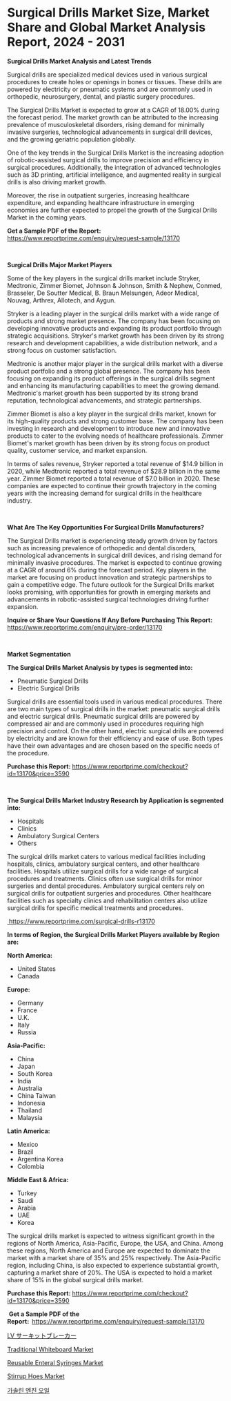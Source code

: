 <p><h1>Surgical Drills Market Size, Market Share and Global Market Analysis Report, 2024 - 2031</h1></p><p><strong>Surgical Drills Market Analysis and Latest Trends</strong></p>
<p><p>Surgical drills are specialized medical devices used in various surgical procedures to create holes or openings in bones or tissues. These drills are powered by electricity or pneumatic systems and are commonly used in orthopedic, neurosurgery, dental, and plastic surgery procedures.</p><p>The Surgical Drills Market is expected to grow at a CAGR of 18.00% during the forecast period. The market growth can be attributed to the increasing prevalence of musculoskeletal disorders, rising demand for minimally invasive surgeries, technological advancements in surgical drill devices, and the growing geriatric population globally.</p><p>One of the key trends in the Surgical Drills Market is the increasing adoption of robotic-assisted surgical drills to improve precision and efficiency in surgical procedures. Additionally, the integration of advanced technologies such as 3D printing, artificial intelligence, and augmented reality in surgical drills is also driving market growth.</p><p>Moreover, the rise in outpatient surgeries, increasing healthcare expenditure, and expanding healthcare infrastructure in emerging economies are further expected to propel the growth of the Surgical Drills Market in the coming years.</p></p>
<p><strong>Get a Sample PDF of the Report:&nbsp;</strong> <a href="https://www.reportprime.com/enquiry/request-sample/13170">https://www.reportprime.com/enquiry/request-sample/13170</a></p>
<p>&nbsp;</p>
<p><strong>Surgical Drills Major Market Players</strong></p>
<p><p>Some of the key players in the surgical drills market include Stryker, Medtronic, Zimmer Biomet, Johnson & Johnson, Smith & Nephew, Conmed, Brasseler, De Soutter Medical, B. Braun Melsungen, Adeor Medical, Nouvag, Arthrex, Allotech, and Aygun.</p><p>Stryker is a leading player in the surgical drills market with a wide range of products and strong market presence. The company has been focusing on developing innovative products and expanding its product portfolio through strategic acquisitions. Stryker's market growth has been driven by its strong research and development capabilities, a wide distribution network, and a strong focus on customer satisfaction.</p><p>Medtronic is another major player in the surgical drills market with a diverse product portfolio and a strong global presence. The company has been focusing on expanding its product offerings in the surgical drills segment and enhancing its manufacturing capabilities to meet the growing demand. Medtronic's market growth has been supported by its strong brand reputation, technological advancements, and strategic partnerships.</p><p>Zimmer Biomet is also a key player in the surgical drills market, known for its high-quality products and strong customer base. The company has been investing in research and development to introduce new and innovative products to cater to the evolving needs of healthcare professionals. Zimmer Biomet's market growth has been driven by its strong focus on product quality, customer service, and market expansion.</p><p>In terms of sales revenue, Stryker reported a total revenue of $14.9 billion in 2020, while Medtronic reported a total revenue of $28.9 billion in the same year. Zimmer Biomet reported a total revenue of $7.0 billion in 2020. These companies are expected to continue their growth trajectory in the coming years with the increasing demand for surgical drills in the healthcare industry.</p></p>
<p>&nbsp;</p>
<p><strong>What Are The Key Opportunities For Surgical Drills Manufacturers?</strong></p>
<p><p>The Surgical Drills market is experiencing steady growth driven by factors such as increasing prevalence of orthopedic and dental disorders, technological advancements in surgical drill devices, and rising demand for minimally invasive procedures. The market is expected to continue growing at a CAGR of around 6% during the forecast period. Key players in the market are focusing on product innovation and strategic partnerships to gain a competitive edge. The future outlook for the Surgical Drills market looks promising, with opportunities for growth in emerging markets and advancements in robotic-assisted surgical technologies driving further expansion.</p></p>
<p><strong>Inquire or Share Your Questions If Any Before Purchasing This Report:</strong> <a href="https://www.reportprime.com/enquiry/pre-order/13170">https://www.reportprime.com/enquiry/pre-order/13170</a></p>
<p>&nbsp;</p>
<p><strong>Market Segmentation</strong></p>
<p><strong>The Surgical Drills Market Analysis by types is segmented into:</strong></p>
<p><ul><li>Pneumatic Surgical Drills</li><li>Electric Surgical Drills</li></ul></p>
<p><p>Surgical drills are essential tools used in various medical procedures. There are two main types of surgical drills in the market: pneumatic surgical drills and electric surgical drills. Pneumatic surgical drills are powered by compressed air and are commonly used in procedures requiring high precision and control. On the other hand, electric surgical drills are powered by electricity and are known for their efficiency and ease of use. Both types have their own advantages and are chosen based on the specific needs of the procedure.</p></p>
<p><strong>Purchase this Report:&nbsp;</strong><a href="https://www.reportprime.com/checkout?id=13170&price=3590">https://www.reportprime.com/checkout?id=13170&price=3590</a></p>
<p>&nbsp;</p>
<p><strong>The Surgical Drills Market Industry Research by Application is segmented into:</strong></p>
<p><ul><li>Hospitals</li><li>Clinics</li><li>Ambulatory Surgical Centers</li><li>Others</li></ul></p>
<p><p>The surgical drills market caters to various medical facilities including hospitals, clinics, ambulatory surgical centers, and other healthcare facilities. Hospitals utilize surgical drills for a wide range of surgical procedures and treatments. Clinics often use surgical drills for minor surgeries and dental procedures. Ambulatory surgical centers rely on surgical drills for outpatient surgeries and procedures. Other healthcare facilities such as specialty clinics and rehabilitation centers also utilize surgical drills for specific medical treatments and procedures.</p></p>
<p><a href="https://www.reportprime.com/surgical-drills-r13170">&nbsp;https://www.reportprime.com/surgical-drills-r13170</a></p>
<p><strong>In terms of Region, the Surgical Drills Market Players available by Region are:</strong></p>
<p>
    <p> <strong> North America: </strong>
        <ul>
            <li>United States</li>
            <li>Canada</li>
        </ul>
        </p> 
    <p> <strong> Europe: </strong>
        <ul>
            <li>Germany</li>
            <li>France</li>
            <li>U.K.</li>
            <li>Italy</li>
            <li>Russia</li>
        </ul>
        </p> 
    <p> <strong> Asia-Pacific: </strong>
        <ul>
            <li>China</li>
            <li>Japan</li>
            <li>South Korea</li>
            <li>India</li>
            <li>Australia</li>
            <li>China Taiwan</li>
            <li>Indonesia</li>
            <li>Thailand</li>
            <li>Malaysia</li>
        </ul>
        </p> 
    <p> <strong> Latin America: </strong>
        <ul>
            <li>Mexico</li>
            <li>Brazil</li>
            <li>Argentina Korea</li>
            <li>Colombia</li>
        </ul>
        </p> 
    <p> <strong> Middle East & Africa: </strong>
        <ul>
            <li>Turkey</li>
            <li>Saudi</li>
            <li>Arabia</li>
            <li>UAE</li>
            <li>Korea</li>
        </ul>
    </p>
    </p>
<p><p>The surgical drills market is expected to witness significant growth in the regions of North America, Asia-Pacific, Europe, the USA, and China. Among these regions, North America and Europe are expected to dominate the market with a market share of 35% and 25% respectively. The Asia-Pacific region, including China, is also expected to experience substantial growth, capturing a market share of 20%. The USA is expected to hold a market share of 15% in the global surgical drills market.</p></p>
<p><strong>Purchase this Report: </strong><a href="https://www.reportprime.com/checkout?id=13170&price=3590">https://www.reportprime.com/checkout?id=13170&price=3590</a></p>
<p>&nbsp;<strong>Get a Sample PDF of the Report:&nbsp;&nbsp;</strong><a href="https://www.reportprime.com/enquiry/request-sample/13170">https://www.reportprime.com/enquiry/request-sample/13170</a></p>
<p><strong></strong></p>
<p><p><a href="https://github.com/LeanneBruen2023/Market-Research-Report-List-1/blob/main/438524976681.md">LV サーキットブレーカー</a></p><p><a href="https://issuu.com/reportprime-2/docs/traditional-whiteboard-market-size-2030.pptx">Traditional Whiteboard Market</a></p><p><a href="https://github.com/Alonsoolds3wq1d81czn8rbol/Market-Research-Report-List-2/blob/main/reusable-enteral-syringes-market.md">Reusable Enteral Syringes Market</a></p><p><a href="https://issuu.com/reportprime-2/docs/stirrup-hoes-market-size-2030.pptx">Stirrup Hoes Market</a></p><p><a href="https://github.com/Skyleitney456456/Market-Research-Report-List-1/blob/main/134109472512.md">가솔린 엔진 오일</a></p></p>